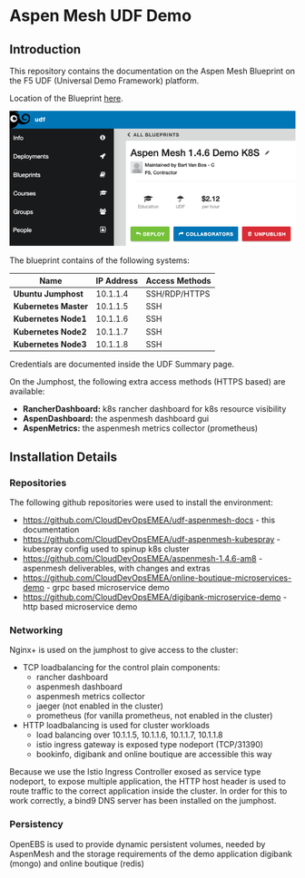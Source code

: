 # Aspen Mesh UDF Demo

## Introduction

This repository contains the documentation on the Aspen Mesh Blueprint on the F5 UDF (Universal Demo Framework) platform.

Location of the Blueprint [here](https://udf.f5.com/d/70e2960b-a8f3-47b9-9628-7dcf8c2db442).

![AWS Demo Setup Topology](./imgs/udf-blueprint.png)
<br />

The blueprint contains of the following systems:

| Name | IP Address | Access Methods |
|---|---|---|
| **Ubuntu Jumphost** | 10.1.1.4 | SSH/RDP/HTTPS |
| **Kubernetes Master** | 10.1.1.5 | SSH |
| **Kubernetes Node1** | 10.1.1.6 | SSH |
| **Kubernetes Node2** | 10.1.1.7 | SSH |
| **Kubernetes Node3** | 10.1.1.8 | SSH |


Credentials are documented inside the UDF Summary page.

On the Jumphost, the following extra access methods (HTTPS based) are available:

 - **RancherDashboard:** k8s rancher dashboard for k8s resource visibility
 - **AspenDashboard:** the aspenmesh dashboard gui
 - **AspenMetrics:** the aspenmesh metrics collector (prometheus)

## Installation Details

### Repositories

The following github repositories were used to install the environment:

 - https://github.com/CloudDevOpsEMEA/udf-aspenmesh-docs - this documentation
 - https://github.com/CloudDevOpsEMEA/udf-aspenmesh-kubespray - kubespray config used to spinup k8s cluster
 - https://github.com/CloudDevOpsEMEA/aspenmesh-1.4.6-am8 - aspenmesh deliverables, with changes and extras
 - https://github.com/CloudDevOpsEMEA/online-boutique-microservices-demo - grpc based microservice demo
 - https://github.com/CloudDevOpsEMEA/digibank-microservice-demo - http based microservice demo

### Networking

Nginx+ is used on the jumphost to give access to the cluster:

 - TCP loadbalancing for the control plain components:
   - rancher dashboard
   - aspenmesh dashboard
   - aspenmesh metrics collector
   - jaeger (not enabled in the cluster)
   - prometheus (for vanilla prometheus, not enabled in the cluster)
 - HTTP loadbalancing is used for cluster workloads
   - load balancing over 10.1.1.5, 10.1.1.6, 10.1.1.7, 10.1.1.8
   - istio ingress gateway is exposed type nodeport (TCP/31390)
   - bookinfo, digibank and online boutique are accessible this way

Because we use the Istio Ingress Controller exosed as service type nodeport, to expose multiple application, the HTTP host header is used to route traffic to the correct application inside the cluster. In order for this to work correctly, a bind9 DNS server has been installed on the jumphost.

### Persistency

OpenEBS is used to provide dynamic persistent volumes, needed by AspenMesh and the storage requirements of the demo application digibank (mongo) and online boutique (redis)





